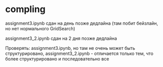 # compling

assignment3.ipynb сдан на день позже дедлайна (там побит бейзлайн, но нет нормального GridSearch)

assignment3_2.ipynb сдан на 2 дня позже дедлайна

Проверять: assignment3.ipynb, но там не очень может быть структурировано, assignment3_2.ipynb - отличается только тем, что более структурировано и последовательно все
